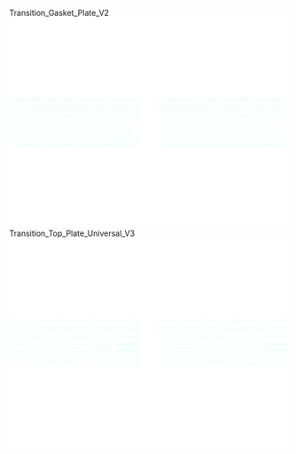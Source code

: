 Transition_Gasket_Plate_V2<br/>![image](./Transition_Gasket_Plate_V2.png)Transition_Top_Plate_Universal_V3<br/>![image](./Transition_Top_Plate_Universal_V3.png)